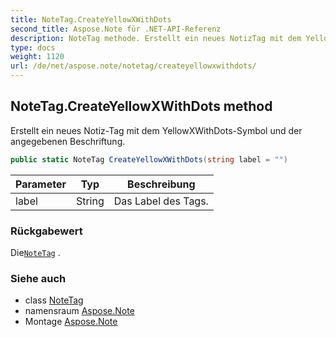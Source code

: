 ```yaml
---
title: NoteTag.CreateYellowXWithDots
second_title: Aspose.Note für .NET-API-Referenz
description: NoteTag methode. Erstellt ein neues NotizTag mit dem YellowXWithDotsSymbol und der angegebenen Beschriftung.
type: docs
weight: 1120
url: /de/net/aspose.note/notetag/createyellowxwithdots/
---
```

## NoteTag.CreateYellowXWithDots method

Erstellt ein neues Notiz-Tag mit dem YellowXWithDots-Symbol und der angegebenen Beschriftung.

```csharp
public static NoteTag CreateYellowXWithDots(string label = "")
```

| Parameter | Typ | Beschreibung |
| --- | --- | --- |
| label | String | Das Label des Tags. |

### Rückgabewert

Die[`NoteTag`](../) .

### Siehe auch

* class [NoteTag](../)
* namensraum [Aspose.Note](../../notetag/)
* Montage [Aspose.Note](../../../)


